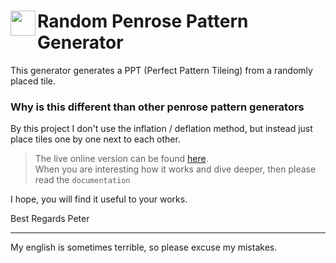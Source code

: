 <image width="40px" src="https://github.com/btcreator/PenroseTiles/blob/master/img/logo.png?raw=true" align="left"></image>
Random Penrose Pattern Generator
=========================================

This generator generates a PPT (Perfect Pattern Tileing) from a randomly placed tile.

### Why is this different than other penrose pattern generators

By this project I don't use the inflation / deflation method, but instead just place tiles one by one next to each other.

> The live online version can be found [here][0].<br>
> When you are interesting how it works and dive deeper, then please read the `documentation`

I hope, you will find it useful to your works.

Best Regards
Peter

-----
My english is sometimes terrible, so please excuse my mistakes.


  [0]: https://randomppt.netlify.app/index.html
